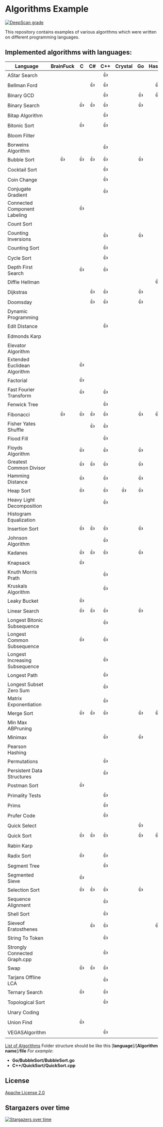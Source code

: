 # Algorithms Example
[![DeepScan grade](https://deepscan.io/api/teams/6243/projects/8132/branches/92442/badge/grade.svg)](https://deepscan.io/dashboard#view=project&tid=6243&pid=8132&bid=92442)

This repository contains examples of various algorithms which were written on different programming languages.
## Implemented algorithms with languages:


Language | BrainFuck | C | C# | C++ | Crystal | Go | Haskell | Java | JavaScript | Kotlin | Perl | Python | Racket | Ruby | Rust | Scala | Swift|
---|:---:|:---:|:---:|:---:|:---:|:---:|:---:|:---:|:---:|:---:|:---:|:---:|:---:|:---:|:---:|:---:|:---:|
AStar Search |   |   |   | :+1: |   |   |   |   |   |   |   | :+1: |   |   |   |   |  |
Bellman Ford |   |   | :+1: | :+1: |   |   | :+1: | :+1: |   |   |   | :+1: |   |   |   |   |  |
Binary GCD |   |   |   | :+1: |   | :+1: | :+1: | :+1: |   |   |   | :+1: |   |   |   |   |  |
Binary Search |   | :+1: | :+1: | :+1: |   | :+1: |   | :+1: | :+1: | :+1: | :+1: | :+1: |   | :+1: |   |   | :+1:|
Bitap Algorithm |   |   |   | :+1: |   |   |   |   |   |   |   | :+1: |   |   |   |   |  |
Bitonic Sort |   | :+1: |   | :+1: |   |   |   | :+1: |   |   |   |   |   |   |   |   |  |
Bloom Filter |   |   |   |   |   |   |   |   |   |   |   | :+1: |   |   |   |   |  |
Borweins Algorithm |   |   |   | :+1: |   |   |   | :+1: |   |   |   | :+1: |   |   |   |   |  |
Bubble Sort | :+1: | :+1: | :+1: | :+1: |   | :+1: |   | :+1: | :+1: |   | :+1: | :+1: |   | :+1: | :+1: | :+1: | :+1:|
Cocktail Sort |   |   |   | :+1: |   |   |   |   |   |   |   |   |   |   |   |   |  |
Coin Change |   |   |   | :+1: |   |   |   |   |   |   |   |   |   |   |   |   |  |
Conjugate Gradient |   |   |   | :+1: |   |   |   |   |   |   |   | :+1: |   |   |   |   |  |
Connected Component Labeling |   | :+1: |   |   |   |   |   |   |   |   |   |   |   |   |   |   |  |
Count Sort |   |   |   |   |   |   |   |   |   |   |   | :+1: |   |   |   |   |  |
Counting Inversions |   |   |   | :+1: |   | :+1: |   | :+1: |   |   |   |   |   |   |   |   |  |
Counting Sort |   |   |   | :+1: |   |   |   | :+1: | :+1: |   |   | :+1: |   | :+1: |   |   | :+1:|
Cycle Sort |   |   |   | :+1: |   |   |   | :+1: |   |   |   | :+1: |   |   |   |   |  |
Depth First Search |   | :+1: |   | :+1: |   |   |   | :+1: | :+1: |   |   | :+1: |   | :+1: |   |   |  |
Diffie Hellman |   |   |   |   |   |   | :+1: |   |   |   |   | :+1: |   |   |   |   |  |
Dijkstras |   |   | :+1: | :+1: |   | :+1: |   | :+1: | :+1: |   |   | :+1: |   |   |   |   |  |
Doomsday |   |   | :+1: | :+1: |   | :+1: |   | :+1: | :+1: | :+1: |   | :+1: |   | :+1: |   |   | :+1:|
Dynamic Programming |   |   |   |   |   |   |   | :+1: |   |   |   |   |   |   |   |   |  |
Edit Distance |   |   |   | :+1: |   |   |   |   |   |   |   | :+1: |   |   |   |   | :+1:|
Edmonds Karp |   |   |   |   |   |   |   | :+1: |   |   |   |   |   |   |   |   |  |
Elevator Algorithm |   |   |   |   |   |   |   | :+1: |   |   |   |   |   |   |   |   |  |
Extended Euclidean Algorithm |   | :+1: |   |   |   |   |   |   | :+1: |   |   |   |   |   |   |   |  |
Factorial |   | :+1: |   |   |   |   |   | :+1: |   |   |   | :+1: |   |   |   |   |  |
Fast Fourier Transform |   | :+1: |   | :+1: |   |   |   | :+1: | :+1: |   |   | :+1: |   |   |   |   |  |
Fenwick Tree |   |   |   | :+1: |   |   |   |   |   |   |   |   |   |   |   |   |  |
Fibonacci | :+1: | :+1: | :+1: | :+1: |   | :+1: | :+1: | :+1: | :+1: | :+1: | :+1: | :+1: | :+1: | :+1: | :+1: | :+1: | :+1:|
Fisher Yates Shuffle |   |   | :+1: | :+1: |   |   |   | :+1: | :+1: |   |   | :+1: |   | :+1: |   |   |  |
Flood Fill |   |   |   | :+1: |   |   |   | :+1: |   |   |   | :+1: |   |   |   |   | :+1:|
Floyds Algorithm |   | :+1: |   | :+1: |   | :+1: |   | :+1: |   |   |   | :+1: |   |   |   |   |  |
Greatest Common Divisor |   | :+1: | :+1: | :+1: |   | :+1: |   | :+1: | :+1: | :+1: |   | :+1: |   | :+1: |   | :+1: |  |
Hamming Distance |   | :+1: |   | :+1: |   | :+1: |   | :+1: | :+1: |   |   | :+1: |   | :+1: |   |   |  |
Heap Sort |   | :+1: |   | :+1: | :+1: | :+1: |   | :+1: | :+1: |   |   | :+1: |   | :+1: |   |   |  |
Heavy Light Decomposition |   |   |   | :+1: |   |   |   |   |   |   |   |   |   |   |   |   |  |
Histogram Equalization |   |   |   |   |   |   |   | :+1: |   |   |   |   |   |   |   |   |  |
Insertion Sort |   | :+1: | :+1: | :+1: |   | :+1: |   | :+1: | :+1: | :+1: |   | :+1: |   | :+1: | :+1: | :+1: | :+1:|
Johnson Algorithm |   |   |   | :+1: |   |   |   |   |   |   |   | :+1: |   |   |   |   |  |
Kadanes |   | :+1: | :+1: | :+1: |   | :+1: |   | :+1: | :+1: |   |   | :+1: |   |   |   |   |  |
Knapsack |   | :+1: |   |   |   |   |   | :+1: |   |   |   |   |   |   |   |   |  |
Knuth Morris Prath |   |   |   | :+1: |   |   |   | :+1: |   |   |   | :+1: |   |   |   |   |  |
Kruskals Algorithm |   |   |   | :+1: |   |   |   | :+1: |   |   |   |   |   |   |   |   |  |
Leaky Bucket |   | :+1: |   |   |   |   |   |   |   |   |   |   |   |   |   |   |  |
Linear Search |   | :+1: | :+1: | :+1: |   | :+1: |   | :+1: | :+1: | :+1: | :+1: | :+1: | :+1: |   | :+1: | :+1: | :+1:|
Longest Bitonic Subsequence |   |   |   | :+1: |   |   |   |   |   |   |   |   |   |   |   |   |  |
Longest Common Subsequence |   | :+1: |   | :+1: |   |   |   | :+1: |   |   |   | :+1: |   | :+1: |   |   |  |
Longest Increasing Subsequence |   |   |   | :+1: |   |   |   | :+1: | :+1: |   |   | :+1: |   |   |   |   |  |
Longest Path |   |   |   | :+1: |   |   |   |   |   |   |   | :+1: |   |   |   |   |  |
Longest Subset Zero Sum |   |   |   | :+1: |   |   |   |   |   |   |   |   |   |   |   |   |  |
Matrix Exponentiation |   |   |   | :+1: |   |   |   |   |   |   |   |   |   |   |   |   |  |
Merge Sort |   | :+1: | :+1: | :+1: |   | :+1: | :+1: | :+1: | :+1: |   |   | :+1: |   | :+1: |   | :+1: | :+1:|
Min Max ABPruning |   |   |   |   |   |   |   | :+1: |   |   |   |   |   |   |   |   |  |
Minimax |   |   |   | :+1: |   | :+1: |   |   |   |   |   |   |   |   |   |   |  |
Pearson Hashing |   |   |   |   |   |   |   | :+1: |   |   |   |   |   |   |   |   |  |
Permutations |   |   |   | :+1: |   |   |   |   | :+1: |   |   | :+1: |   |   |   |   |  |
Persistent Data Structures |   |   |   | :+1: |   |   |   |   |   |   |   |   |   |   |   |   |  |
Postman Sort |   | :+1: |   |   |   |   |   |   |   |   |   |   |   |   |   |   |  |
Primality Tests |   |   |   | :+1: |   |   |   |   |   |   |   |   |   |   |   |   |  |
Prims |   |   |   | :+1: |   |   |   |   |   |   |   |   |   |   |   |   |  |
Prufer Code |   |   |   | :+1: |   |   |   |   |   |   |   |   |   |   |   |   |  |
Quick Select |   |   |   |   |   | :+1: |   | :+1: | :+1: |   |   | :+1: |   |   |   |   |  |
Quick Sort |   | :+1: | :+1: | :+1: |   | :+1: | :+1: | :+1: | :+1: | :+1: |   | :+1: |   | :+1: | :+1: |   | :+1:|
Rabin Karp |   |   |   |   |   |   |   | :+1: |   |   |   | :+1: |   |   |   |   |  |
Radix Sort |   | :+1: |   | :+1: |   |   |   | :+1: |   |   |   | :+1: |   |   |   |   |  |
Segment Tree |   |   |   | :+1: |   |   |   |   |   |   |   |   |   |   |   |   |  |
Segmented Sieve |   | :+1: |   |   |   |   |   | :+1: |   |   |   | :+1: |   |   |   |   |  |
Selection Sort |   | :+1: | :+1: | :+1: |   | :+1: |   | :+1: | :+1: |   |   | :+1: |   | :+1: | :+1: | :+1: |  |
Sequence Alignment |   |   |   | :+1: |   |   |   |   |   |   |   |   |   |   |   |   |  |
Shell Sort |   |   |   | :+1: |   |   |   | :+1: | :+1: |   |   | :+1: |   | :+1: |   |   |  |
Sieveof Eratosthenes |   |   | :+1: | :+1: |   |   | :+1: | :+1: | :+1: |   |   | :+1: |   |   |   |   |  |
String To Token |   |   |   | :+1: |   |   |   |   |   |   |   |   |   |   |   |   |  |
Strongly Connected Graph.cpp |   |   |   | :+1: |   |   |   |   |   |   |   |   |   |   |   |   |  |
Swap |   | :+1: | :+1: | :+1: |   |   |   | :+1: | :+1: |   |   | :+1: |   |   |   | :+1: | :+1:|
Tarjans Offline LCA |   |   |   | :+1: |   |   |   |   |   |   |   |   |   |   |   |   |  |
Ternary Search |   | :+1: |   | :+1: |   |   |   | :+1: | :+1: |   |   | :+1: |   |   |   |   |  |
Topological Sort |   |   |   | :+1: |   |   |   | :+1: |   |   |   | :+1: |   |   |   |   |  |
Unary Coding |   |   |   |   |   |   |   | :+1: | :+1: |   |   | :+1: |   |   |   |   |  |
Union Find |   | :+1: |   |   |   |   |   | :+1: |   |   |   | :+1: |   |   |   |   |  |
VEGASAlgorithm |   |   |   | :+1: |   |   |   |   |   |   |   |   |   |   |   |   |  |

[List of Algorithms](Algorithms.md)
Folder structure should be like this
[**language**]/[**Algorithm name**]/**file**
*For example*:
* **Go/BubbleSort/BubbleSort.go**
* **C++/QuickSort/QuickSort.cpp**
## License
[Apache License 2.0](LICENSE)

## Stargazers over time

[![Stargazers over time](https://starchart.cc/Thuva4/Algorithms.svg)](https://starchart.cc/Thuva4/Algorithms)
      

